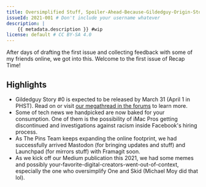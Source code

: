 ```yaml
---
title: Oversimplified Stuff, Spoiler-Ahead-Because-Gildedguy-Origin-Story, and more!
issueId: 2021-001 # Don't include your username whatever
description: |
    {{ metadata.description }} #wip
license: default # CC BY-SA 4.0
---
```


After days of drafting the first issue and collecting feedback with
some of my friends online, we got into this. Welcome to the first
issue of Recap Time!

## Highlights

- Gildedguy Story #0 is expected to be released by March 31 (April 1
in PHST). Read on or visit [our megathread in the forums](https://rtapp.tk/megathread-ggstory0)
to learn more.
- Some of tech news we handpicked are now baked for your consumption.
One of them is the possibility of iMac Pros getting discontinued and
investigations against racism inside Facebook's hiring process.
- As The Pins Team keeps expanding the online footprint, we had successfully
arrived Mastodon (for bringing updates and stuff) and Launchpad (for mirrors
stuff) with Framagit soon.
- As we kick off our Medium publication this 2021, we had some memes
and possibly your-favorite-digital-creators-went-out-of-context,
especially the one who oversimplify One and Skid (Michael Moy did
that lol).
